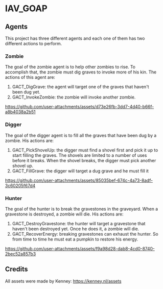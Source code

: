 # IAV_GOAP

## Agents

This project has three different agents and each one of them has two different actions to perform.

### Zombie

The goal of the zombie agent is to help other zombies to rise. To accomplish that, the zombie must dig graves to invoke more of his kin. The actions of this agent are:
1. GACT_DigGrave: the agent will target one of the graves that haven't been dug yet.
2. GACT_InvokeZombie: the zombie will invoke another zombie.

https://github.com/user-attachments/assets/d73e26fb-3dd7-4d40-b66f-a8b4038a2b51

### Digger

The goal of the digger agent is to fill all the graves that have been dug by a zombie. His actions are:
1. GACT_PickShovelUp: the digger must find a shovel first and pick it up to start filling the graves. The shovels are limited to a number of uses before it breaks. When the shovel breaks, the digger must pick another shovel up.
2. GACT_FillGrave: the digger will target a dug grave and he must fill it

https://github.com/user-attachments/assets/85035bef-674c-4a73-8adf-3c60205f67d4

### Hunter

The goal of the hunter is to break the gravestones in the graveyard. When a gravestone is destroyed, a zombie will die. His actions are:
1. GACT_DestroyGravestone: the hunter will target a gravestone that haven't been destroyed yet. Once he does it, a zombie will die.
2. GACT_RecoverEnergy: breaking gravestones can exhaust the hunter. So from time to time he must eat a pumpkin to restore his energy.

https://github.com/user-attachments/assets/f9a98d28-dab8-4cd0-8740-2bec52a857b3

## Credits

All assets were made by Kenney: https://kenney.nl/assets
